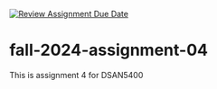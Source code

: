 [![Review Assignment Due Date](https://classroom.github.com/assets/deadline-readme-button-22041afd0340ce965d47ae6ef1cefeee28c7c493a6346c4f15d667ab976d596c.svg)](https://classroom.github.com/a/niDHHGwr)
# fall-2024-assignment-04

This is assignment 4 for DSAN5400
